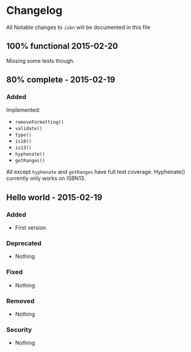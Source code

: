 # Changelog

All Notable changes to `isbn` will be documented in this file

## 100% functional 2015-02-20
Missing some tests though.

## 80% complete - 2015-02-19

### Added
Implemented:
- `removeFormatting()`
- `validate()`
- `type()`
- `is10()`
- `is13()`
- `hyphenate()`
- `getRanges()`

All except `hyphenate` and `getRanges` have full test coverage.
Hyphenate() currently only works on ISBN13.

## Hello world - 2015-02-19

### Added
- First version

### Deprecated
- Nothing

### Fixed
- Nothing

### Removed
- Nothing

### Security
- Nothing
